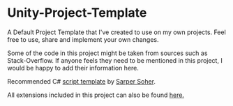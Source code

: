 # Unity-Project-Template
A Default Project Template that I've created to use on my own projects. Feel free to use, share and implement your own changes.

Some of the code in this project might be taken from sources such as Stack-Overflow. If anyone feels they need to be mentioned in this project, I would be happy to add their information here.

Recommended C# [script template](http://www.sarpersoher.com/my-unity-new-c-script-template/) by [Sarper Soher](http://www.sarpersoher.com/).

All extensions included in this project can also be found [here.](https://gist.github.com/Nidre/14c2c421a8ef6c83c87d)